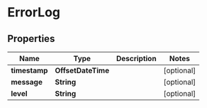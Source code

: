 

# ErrorLog

## Properties

Name | Type | Description | Notes
------------ | ------------- | ------------- | -------------
**timestamp** | **OffsetDateTime** |  |  [optional]
**message** | **String** |  |  [optional]
**level** | **String** |  |  [optional]



